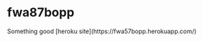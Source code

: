 # fwa87bopp
Something good
[ h e r o k u   s i t e ] ( h t t p s : / / f w a 5 7 b o p p . h e r o k u a p p . c o m / )  
 
